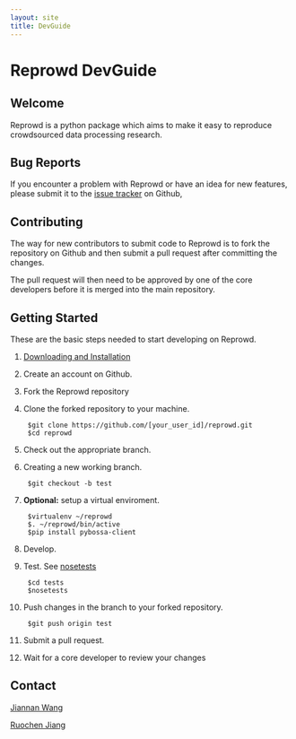 ```yaml
---
layout: site
title: DevGuide
---
```

# Reprowd DevGuide

## Welcome

Reprowd is a python package which aims to make it easy to reproduce crowdsourced data processing research.

## Bug Reports

If you encounter a problem with Reprowd or have an idea for new features, please submit it to the [issue tracker](https://github.com/sfu-db/reprowd/issues) on Github,

## Contributing

The way for new contributors to submit code to Reprowd is to fork the repository on Github and then submit a pull request after committing the changes.

The pull request will then need to be approved by one of the core developers before it is merged into the main repository.

## Getting Started

These are the basic steps needed to start developing on Reprowd.

1. [Downloading and Installation](install.html)
2. Create an account on Github.
3. Fork the Reprowd repository
4. Clone the forked repository to your machine.

		$git clone https://github.com/[your_user_id]/reprowd.git
		$cd reprowd
5. Check out the appropriate branch.
6. Creating a new working branch.

		$git checkout -b test
6. <b>Optional:</b> setup a virtual enviroment.

		$virtualenv ~/reprowd
		$. ~/reprowd/bin/active
		$pip install pybossa-client
7. Develop.
8. Test.
	See [nosetests](http://nose.readthedocs.io/en/latest/)

		$cd tests
		$nosetests
9. Push changes in the branch to your forked repository.

		$git push origin test
10. Submit a pull request.
11. Wait for a core developer to review your changes

## Contact

[Jiannan Wang](jnwang@sfu.ca)

[Ruochen Jiang](ruochenj@sfu.ca)
